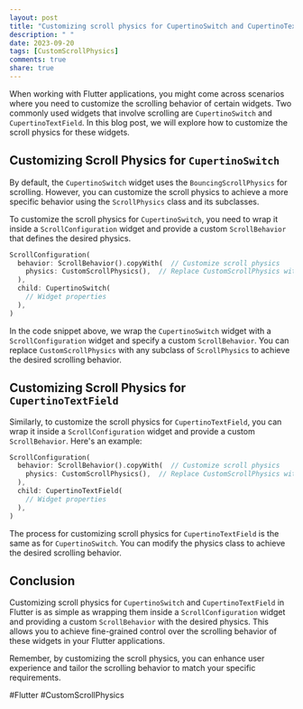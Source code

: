 ```yaml
---
layout: post
title: "Customizing scroll physics for CupertinoSwitch and CupertinoTextField in Flutter"
description: " "
date: 2023-09-20
tags: [CustomScrollPhysics]
comments: true
share: true
---
```


When working with Flutter applications, you might come across scenarios where you need to customize the scrolling behavior of certain widgets. Two commonly used widgets that involve scrolling are `CupertinoSwitch` and `CupertinoTextField`. In this blog post, we will explore how to customize the scroll physics for these widgets.

## Customizing Scroll Physics for `CupertinoSwitch`

By default, the `CupertinoSwitch` widget uses the `BouncingScrollPhysics` for scrolling. However, you can customize the scroll physics to achieve a more specific behavior using the `ScrollPhysics` class and its subclasses.

To customize the scroll physics for `CupertinoSwitch`, you need to wrap it inside a `ScrollConfiguration` widget and provide a custom `ScrollBehavior` that defines the desired physics.

```dart
ScrollConfiguration(
  behavior: ScrollBehavior().copyWith(  // Customize scroll physics
    physics: CustomScrollPhysics(),  // Replace CustomScrollPhysics with your own physics class
  ),
  child: CupertinoSwitch(
    // Widget properties
  ),
)
```

In the code snippet above, we wrap the `CupertinoSwitch` widget with a `ScrollConfiguration` widget and specify a custom `ScrollBehavior`. You can replace `CustomScrollPhysics` with any subclass of `ScrollPhysics` to achieve the desired scrolling behavior.

## Customizing Scroll Physics for `CupertinoTextField`

Similarly, to customize the scroll physics for `CupertinoTextField`, you can wrap it inside a `ScrollConfiguration` widget and provide a custom `ScrollBehavior`. Here's an example:

```dart
ScrollConfiguration(
  behavior: ScrollBehavior().copyWith(  // Customize scroll physics
    physics: CustomScrollPhysics(),  // Replace CustomScrollPhysics with your own physics class
  ),
  child: CupertinoTextField(
    // Widget properties
  ),
)
```

The process for customizing scroll physics for `CupertinoTextField` is the same as for `CupertinoSwitch`. You can modify the physics class to achieve the desired scrolling behavior.

## Conclusion

Customizing scroll physics for `CupertinoSwitch` and `CupertinoTextField` in Flutter is as simple as wrapping them inside a `ScrollConfiguration` widget and providing a custom `ScrollBehavior` with the desired physics. This allows you to achieve fine-grained control over the scrolling behavior of these widgets in your Flutter applications.

Remember, by customizing the scroll physics, you can enhance user experience and tailor the scrolling behavior to match your specific requirements.

#Flutter #CustomScrollPhysics